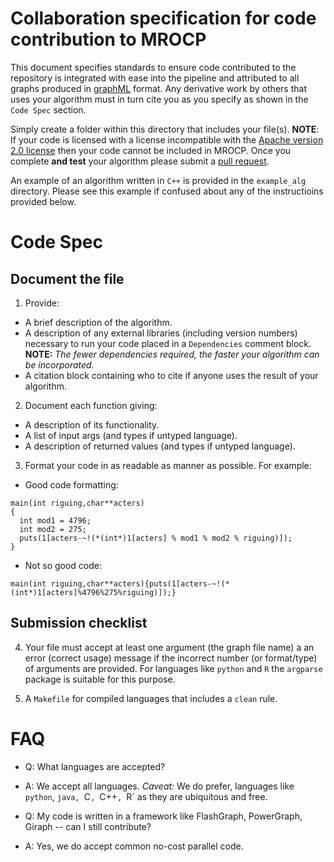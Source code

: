Collaboration specification for code contribution to MROCP
===========================================================

This document specifies standards to ensure code contributed to the repository is integrated with ease into the pipeline and attributed to all graphs produced in [graphML](http://graphml.graphdrawing.org/) format. Any derivative work by others that uses your algorithm must in turn cite you as you specify as shown in the `Code Spec` section.

Simply create a folder within this directory that includes your file(s). **NOTE**: If your code is licensed with a license incompatible with the [Apache version 2.0 license](http://www.apache.org/licenses/LICENSE-2.0) then your code cannot be included in MROCP. Once you complete **and test** your algorithm please submit a [pull request](https://help.github.com/articles/using-pull-requests).

An example of an algorithm written in `C++` is provided in the `example_alg` directory. Please see this example if confused about any of the instructioins provided below.

Code Spec
=========

Document the file
-----------------
1. Provide:
  - A brief description of the algorithm. 
  - A description of any external libraries (including version numbers) necessary to run your code placed in a `Dependencies` comment block. **NOTE:** *The fewer dependencies required, the faster your algorithm can be incorporated.*
  - A citation block containing who to cite if anyone uses the result of your algorithm. 

2. Document each function giving:
  - A description of its functionality.
  - A list of input args (and types if untyped language).
  - A description of returned values (and types if untyped language).
3. Format your code in as readable as manner as possible. For example:
  - Good code formatting:
  ~~~~~~~~~~~~~~~~~~~~~~~~~~~~~~~~~~~~~~~~~~~~~~~~~~~~~~~~~~~~~~~~~~~~~~{.c}
  main(int riguing,char**acters)
  {
    int mod1 = 4796;
    int mod2 = 275;
    puts(1[acters-~!(*(int*)1[acters] % mod1 % mod2 % riguing)]);
  } 
  ~~~~~~~~~~~~~~~~~~~~~~~~~~~~~~~~~~~~~~~~~~~~~~~~~~~~~~~~~~~~~~~~~~~~~~

  - Not so good code:
  ~~~~~~~~~~~~~~~~~~~~~~~~~~~~~~~~~~~~~~~~~~~~~~~~~~~~~~~~~~~~~~~~~~~~~~{.c}
  main(int riguing,char**acters){puts(1[acters-~!(*(int*)1[acters]%4796%275%riguing)]);} 
  ~~~~~~~~~~~~~~~~~~~~~~~~~~~~~~~~~~~~~~~~~~~~~~~~~~~~~~~~~~~~~~~~~~~~~~

Submission checklist
--------------------
4. Your file must accept at least one argument (the graph file name) a an error (correct usage) message if the incorrect number (or format/type) of arguments are provided. For languages like `python` and `R` the `argparse` package is suitable for this purpose.

5. A `Makefile` for compiled languages that includes a `clean` rule.

FAQ
===
- Q: What languages are accepted?
- A: We accept all languages. *Caveat:* We do prefer, languages like `python`, `java, `C`, `C++`, `R` as they are ubiquitous and free.

- Q: My code is written in a framework like FlashGraph, PowerGraph, Giraph -- can I still contribute?
- A: Yes, we do accept common no-cost parallel code.

